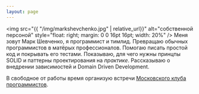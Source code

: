 ```yaml
---
layout: page
---
```


<img src="{{ "/img/markshevchenko.jpg" | relative_url}}" alt="собственной персоной" style="float: right; margin: 0 0 16pt 16pt; width: 20%" /> Меня зовут Марк Шевченко, я программист и тимлид.
Превращаю обычных программистов в матёрых профессионалов. Помогаю писать простой код и покрывать его тестами. Показываю, для чего нужны принцпы SOLID и паттерны проектирования на *практике*.
Рассказываю о внедрении зависимостей и Domain Driven Development.

В свободное от работы время организую встречи [Московского клуба программистов](http://prog.msk.ru).